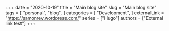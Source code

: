 +++
date = "2020-10-19"
title = "Main blog site"
slug = "Main blog site"
tags = [
    "personal",
    "blog",
    ]
categories = [
    "Development",
]
externalLink = "https://samonrev.wordpress.com/"
series = ["Hugo"]
authors = ["External link test"]
+++
